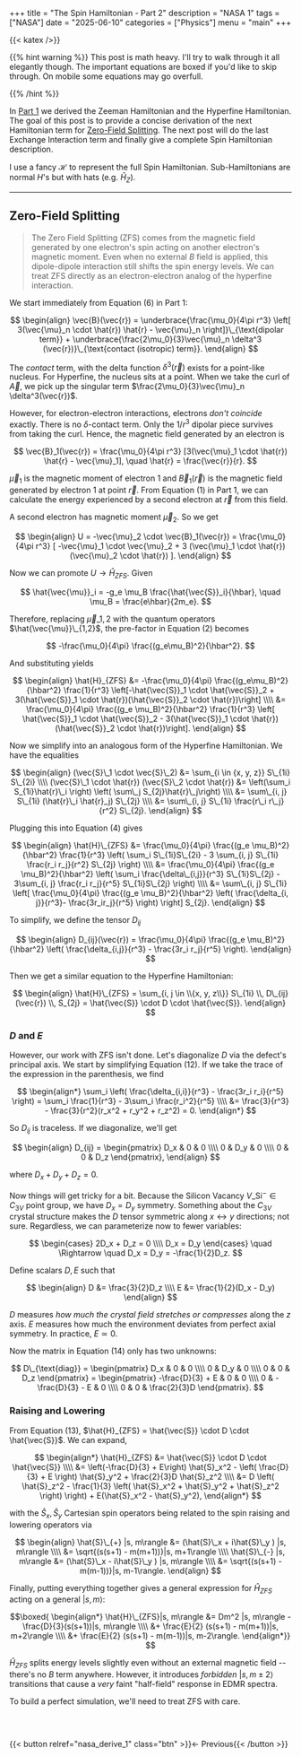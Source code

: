 +++ 
title = "The Spin Hamiltonian - Part 2" 
description = "NASA 1" 
tags = ["NASA"]
date = "2025-06-10" 
categories = ["Physics"] 
menu = "main"
+++

{{< katex />}}

{{% hint warning %}}
This post is math heavy. I'll try to walk through it all elegantly though. The
important equations are boxed if you'd like to skip through. On mobile some
equations may go overfull. 

{{% /hint %}}

In [Part 1](https://dev-undergrad.dev/posts/nasa_derive_1/) we derived the
Zeeman Hamiltonian and the Hyperfine Hamiltonian. The goal of this post is to provide
a concise derivation of the next Hamiltonian term for [Zero-Field
Splitting](https://en.wikipedia.org/wiki/Zero-field_splitting). The next post
will do the last Exchange Interaction term and 
finally give a complete Spin Hamiltonian description.

I use a fancy $\mathscr{H}$ to represent the full Spin Hamiltonian.
Sub-Hamiltonians are normal $H$'s but with hats (e.g. $\hat{H}_Z$). 

---

## Zero-Field Splitting

> The Zero Field Splitting (ZFS) comes from the magnetic field generated by one
> electron's spin acting on another electron's magnetic moment. Even when no
> external $B$ field is applied, this dipole-dipole interaction still shifts the
> spin energy levels. We can treat ZFS directly as an electron-electron analog of the
> hyperfine interaction. 

We start immediately from Equation (6) in Part 1:

$$
\begin{align}
\vec{B}(\vec{r}) = \underbrace{\frac{\mu_0}{4\pi r^3} \left[ 3(\vec{\mu}_n \cdot \hat{r})
\hat{r} - \vec{\mu}_n \right]}\_{\text{dipolar term}} + \underbrace{\frac{2\mu_0}{3}\vec{\mu}_n 
\delta^3 (\vec{r})}\_{\text{contact (isotropic) term}}.
\end{align} 
$$ 

The *contact* term, with the delta function $\delta^3(\vec{r})$ exists for a
point-like nucleus. For Hyperfine, the nucleus sits at a point. When we take the
curl of $\vec{A}$, we pick up the singular term 
$\frac{2\mu_0}{3}\vec{\mu}_n \delta^3(\vec{r})$.

However, for electron-electron interactions, electrons *don't coincide*
exactly. There is no $\delta$-contact term. Only the $1/r^3$ dipolar piece
survives from taking the curl. Hence, the magnetic field generated by an 
electron is 

$$
\vec{B}_1(\vec{r}) = \frac{\mu_0}{4\pi r^3} [3(\vec{\mu}_1 \cdot \hat{r})
\hat{r} - \vec{\mu}_1], \quad \hat{r} = \frac{\vec{r}}{r}. 
$$

$\vec{\mu}_1$ is the magnetic moment of electron 1 and $\vec{B}_1(\vec{r})$ is
the magnetic field generated by electron 1 at point $\vec{r}$. From Equation (1)
in Part 1, we can calculate the energy experienced by a second electron at $\vec{r}$ from this field. 

A second electron has magnetic moment $\vec{\mu}_2$. So we get 

$$ 
\begin{align}
U = -\vec{\mu}_2 \cdot \vec{B}_1(\vec{r}) 
  = \frac{\mu_0}{4\pi r^3} [ -\vec{\mu}_1 \cdot \vec{\mu}_2 + 3 (\vec{\mu}_1 \cdot \hat{r})(\vec{\mu}_2 \cdot \hat{r}) ].
\end{align}
$$

Now we can promote $U \rightarrow \hat{H}_{ZFS}$. Given 

$$
\hat{\vec{\mu}}_i = -g_e \mu_B \frac{\hat{\vec{S}}_i}{\hbar}, 
\quad \mu_B = \frac{e\hbar}{2m_e}.
$$

Therefore, replacing $\vec{\mu}\_{1,2}$ with the quantum operators 
$\hat{\vec{\mu}}\_{1,2}$, the pre-factor in Equation (2) becomes

$$
-\frac{\mu_0}{4\pi} \frac{(g_e\mu_B)^2}{\hbar^2}. 
$$

And substituting yields 
 
$$
\begin{align} 
\hat{H}_{ZFS} &= -\frac{\mu_0}{4\pi} \frac{(g_e\mu_B)^2}{\hbar^2} \frac{1}{r^3}
\left[-\hat{\vec{S}}_1 \cdot \hat{\vec{S}}_2 + 3(\hat{\vec{S}}_1 \cdot
\hat{r})(\hat{\vec{S}}_2 \cdot \hat{r})\right] \\\\ 
&= \frac{\mu_0}{4\pi} \frac{(g_e \mu_B)^2}{\hbar^2} \frac{1}{r^3} \left[
\hat{\vec{S}}_1 \cdot \hat{\vec{S}}_2 - 3(\hat{\vec{S}}_1 \cdot
\hat{r})(\hat{\vec{S}}_2 \cdot \hat{r})\right].
\end{align}
$$

Now we simplify into an analogous form of the Hyperfine Hamiltonian. We have the
equalities 

$$
\begin{align} 
(\vec{S}\_1 \cdot \vec{S}\_2) &= \sum_{i \in {x, y, z}} S\_{1i} S\_{2i} \\\\ 
(\vec{S}\_1 \cdot \hat{r}) (\vec{S}\_2 \cdot \hat{r}) &= \left(\sum_i
S_{1i}\hat{r}\_i \right) \left( \sum\_j S_{2j}\hat{r}\_j\right) \\\\ 
&= \sum\_{i, j} S\_{1i} (\hat{r}\_i \hat{r}_j) S\_{2j} \\\\ 
&= \sum\_{i, j} S\_{1i} \frac{r\_i r\_j}{r^2} S\_{2j}. 
\end{align}
$$

Plugging this into Equation (4) gives 

$$
\begin{align}
\hat{H}\_{ZFS} &= \frac{\mu_0}{4\pi} \frac{(g_e \mu_B)^2}{\hbar^2} \frac{1}{r^3}
\left( \sum_i S\_{1i}S\_{2i} - 3 \sum_{i, j} S\_{1i} \frac{r_i r_j}{r^2} S\_{2j} \right) \\\\
&= \frac{\mu_0}{4\pi} \frac{(g_e \mu_B)^2}{\hbar^2} \left( \sum_i
\frac{\delta\_{i,j}}{r^3} S\_{1i}S\_{2j} - 3\sum_{i, j} \frac{r_i r_j}{r^5} S\_{1i}S\_{2j} \right) \\\\ 
&= \sum\_{i, j} S\_{1i} \left[ \frac{\mu_0}{4\pi} \frac{(g_e \mu_B)^2}{\hbar^2} 
\left( \frac{\delta_{i, j}}{r^3}- \frac{3r_ir_j}{r^5} \right) \right] S_{2j}. 
\end{align}
$$

To simplify, we define the tensor $D_{ij}$

$$
\begin{align}
D_{ij}(\vec{r}) = \frac{\mu_0}{4\pi} \frac{(g_e \mu_B)^2}{\hbar^2} \left(
\frac{\delta_{i,j}}{r^3}  - \frac{3r_i r_j}{r^5} 
\right). 
\end{align} 
$$

Then we get a similar equation to the Hyperfine Hamiltonian: 

$$
\begin{align}
\hat{H}\_{ZFS} = \sum_{i, j \in \\{x, y, z\\}} S\_{1i} \\, D\_{ij}(\vec{r}) \\, S_{2j} =
\hat{\vec{S}} \cdot D \cdot \hat{\vec{S}}.
\end{align}
$$  

### $D$ and $E$

However, our work with ZFS isn't done. Let's diagonalize $D$ via the
defect's principal axis. We start by simplifying Equation (12). If we take the
trace of the expression in the parenthesis, we find 

$$
\begin{align*}
\sum_i \left( \frac{\delta_{i,i}}{r^3} - \frac{3r_i r_i}{r^5} \right)
= \sum_i \frac{1}{r^3} - 3\sum_i \frac{r_i^2}{r^5} \\\\ 
&= \frac{3}{r^3} - \frac{3}{r^2}(r_x^2 + r_y^2 + r_z^2) = 0. 
\end{align*}
$$

So $D_{ij}$ is traceless. If we diagonalize, we'll get 

$$
\begin{align}
D_{ij} = \begin{pmatrix}
D_x & 0 & 0 \\\\ 
0 & D_y & 0 \\\\ 
0 & 0 & D_z
\end{pmatrix}, 
\end{align}
$$

where $D_x + D_y + D_z = 0.$ 

Now things will get tricky for a bit. Because the Silicon Vacancy $V\_{\text{Si}}^- \in C_{3V}$ point group, 
we have $D_x = D_y$ symmetry. Something about the $C_{3V}$ crystal structure
makes the $D$ tensor symmetric along $x \leftrightarrow y$ directions; not sure. Regardless, we
can parameterize now to fewer variables: 

$$
\begin{cases} 
2D_x + D_z = 0 \\\\
D_x = D_y 
\end{cases} \quad \Rightarrow \quad D_x = D_y = -\frac{1}{2}D_z. 
$$

Define scalars $D, E$ such that 

$$
\begin{align} 
D &= \frac{3}{2}D_z \\\\ E &= \frac{1}{2}(D_x - D_y) 
\end{align}
$$

$D$ measures *how much the crystal field stretches or compresses* along the
$z$  axis. $E$ measures how much the environment deviates from perfect axial
symmetry. In practice, $E \simeq 0$. 

Now the matrix in Equation (14) only has two unknowns: 

$$
D\_{\text{diag}} = \begin{pmatrix} 
D_x & 0 & 0 \\\\ 
0 & D_y & 0 \\\\ 
0 & 0 & D_z 
\end{pmatrix} = \begin{pmatrix} 
-\frac{D}{3} + E & 0 & 0 \\\\ 
0 & -\frac{D}{3} - E & 0 \\\\ 
0 & 0 & \frac{2}{3}D 
\end{pmatrix}. 
$$


### Raising and Lowering

From Equation (13), $\hat{H}_{ZFS} = \hat{\vec{S}} \cdot D \cdot \hat{\vec{S}}$.
We can expand, 

$$
\begin{align*}
\hat{H}_{ZFS} &= \hat{\vec{S}} \cdot D \cdot \hat{\vec{S}} \\\\ 
&= \left(-\frac{D}{3} + E\right) \hat{S}_x^2 - \left( \frac{D}{3} + E \right)
\hat{S}_y^2 + \frac{2}{3}D \hat{S}_z^2 \\\\ 
&= D \left( \hat{S}_z^2 - \frac{1}{3} \left( \hat{S}_x^2 + \hat{S}_y^2 +
\hat{S}_z^2 \right) \right) + E(\hat{S}_x^2 - \hat{S}_y^2), 
\end{align*}
$$

with the $\hat{S}_x, \hat{S}_y$ Cartesian spin operators being related to the
spin raising and lowering operators via 

$$
\begin{align} 
\hat{S}\_{+} |s, m\rangle &= (\hat{S}\_x + i\hat{S}\_y ) |s, m\rangle \\\\ 
&= \sqrt{(s(s+1) - m(m+1))}|s, m+1\rangle \\\\ 
\hat{S}\_{-} |s, m\rangle &= (\hat{S}\_x - i\hat{S}\_y ) |s, m\rangle \\\\ 
&= \sqrt{(s(s+1) - m(m-1))}|s, m-1\rangle. 
\end{align} 
$$

Finally, putting everything together gives a general expression for
$\hat{H}_{ZFS}$ acting on a general $|s, m\rangle$: 

$$\boxed{
\begin{align*} 
\hat{H}\_{ZFS}|s, m\rangle &= Dm^2 |s, m\rangle - \frac{D}{3}(s(s+1))|s, m\rangle \\\\ 
&+ \frac{E}{2} (s(s+1) - m(m+1))|s, m+2\rangle \\\\ 
&+ \frac{E}{2} (s(s+1) - m(m-1))|s, m-2\rangle.
\end{align*}}
$$ 

$\hat{H}_{ZFS}$ splits energy levels slightly even without an external magnetic field -- there's no $B$ term anywhere. However, it introduces *forbidden* $|s, m\pm 2\rangle$ transitions that cause a *very* faint 
"half-field" response in EDMR spectra.

To build a perfect simulation, we'll need to treat ZFS with care.  

<br> 

<div style="position: relative; width: 100%; margin-top: 2em;">
  <div style="position: absolute; left: 0;">
    {{< button relref="nasa_derive_1" class="btn" >}}← Previous{{< /button >}}
  </div>
</div>

